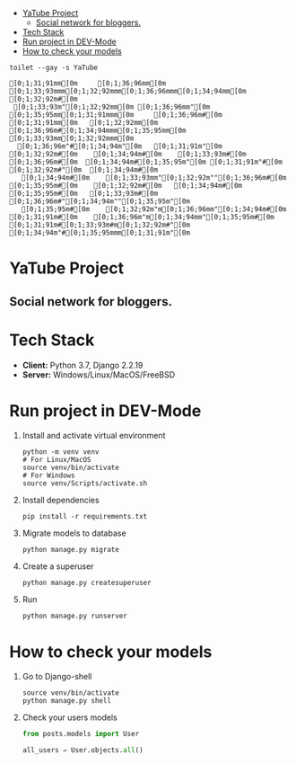 - [YaTube Project](#org44ed20d)
  - [Social network for bloggers.](#org00ddaec)
- [Tech Stack](#orgf9c552e)
- [Run project in DEV-Mode](#org64bffc7)
- [How to check your models](#orge9429e3)

```shell
toilet --gay -s YaTube
```


    [0;1;31;91mm[0m     [0;1;36;96mm[0m       [0;1;33;93mmm[0;1;32;92mmm[0;1;36;96mmm[0;1;34;94mm[0m        [0;1;32;92m#[0m
     [0;1;33;93m"[0;1;32;92mm[0m [0;1;36;96mm"[0m   [0;1;35;95mm[0;1;31;91mmm[0m     [0;1;36;96m#[0m    [0;1;31;91mm[0m   [0;1;32;92mm[0m  [0;1;36;96m#[0;1;34;94mmm[0;1;35;95mm[0m    [0;1;33;93mm[0;1;32;92mmm[0m
      [0;1;36;96m"#[0;1;34;94m"[0m   [0;1;31;91m"[0m   [0;1;32;92m#[0m    [0;1;34;94m#[0m    [0;1;33;93m#[0m   [0;1;36;96m#[0m  [0;1;34;94m#[0;1;35;95m"[0m [0;1;31;91m"#[0m  [0;1;32;92m#"[0m  [0;1;34;94m#[0m
       [0;1;34;94m#[0m    [0;1;33;93mm"[0;1;32;92m""[0;1;36;96m#[0m    [0;1;35;95m#[0m    [0;1;32;92m#[0m   [0;1;34;94m#[0m  [0;1;35;95m#[0m   [0;1;33;93m#[0m  [0;1;36;96m#"[0;1;34;94m""[0;1;35;95m"[0m
       [0;1;35;95m#[0m    [0;1;32;92m"m[0;1;36;96mm"[0;1;34;94m#[0m    [0;1;31;91m#[0m    [0;1;36;96m"m[0;1;34;94mm"[0;1;35;95m#[0m  [0;1;31;91m#[0;1;33;93m#m[0;1;32;92m#"[0m  [0;1;34;94m"#[0;1;35;95mmm[0;1;31;91m"[0m


<a id="org44ed20d"></a>

# YaTube Project


<a id="org00ddaec"></a>

## Social network for bloggers.


<a id="orgf9c552e"></a>

# Tech Stack

-   **Client:** Python 3.7, Django 2.2.19
-   **Server:** Windows/Linux/MacOS/FreeBSD


<a id="org64bffc7"></a>

# Run project in DEV-Mode

1.  Install and activate virtual environment

    ```shell
    python -m venv venv
    # For Linux/MacOS
    source venv/bin/activate
    # For Windows
    source venv/Scripts/activate.sh
    ```
2.  Install dependencies

    ```shell
    pip install -r requirements.txt
    ```
3.  Migrate models to database

    ```shell
    python manage.py migrate
    ```
4.  Create a superuser

    ```shell
    python manage.py createsuperuser
    ```
5.  Run

    ```shell
    python manage.py runserver
    ```


<a id="orge9429e3"></a>

# How to check your models

1.  Go to Django-shell

    ```shell
    source venv/bin/activate
    python manage.py shell
    ```
2.  Check your users models

    ```python
    from posts.models import User

    all_users = User.objects.all()
    ```
